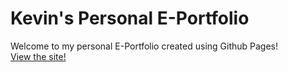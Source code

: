 # Kevin's Personal E-Portfolio
Welcome to my personal E-Portfolio created using Github Pages!  
[View the site!](https://ktzy0305.github.io)
